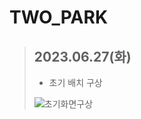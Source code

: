 # TWO_PARK

> ## 2023.06.27(화)
>
> - 초기 배치 구상
>
> ![초기화면구상](https://private-user-images.githubusercontent.com/98308611/249099034-9df562f2-5d7e-4163-96ac-c71a51116b73.png?jwt=eyJhbGciOiJIUzI1NiIsInR5cCI6IkpXVCJ9.eyJrZXkiOiJrZXkxIiwiZXhwIjoxNjg3ODU3Njc5LCJuYmYiOjE2ODc4NTczNzksInBhdGgiOiIvOTgzMDg2MTEvMjQ5MDk5MDM0LTlkZjU2MmYyLTVkN2UtNDE2My05NmFjLWM3MWE1MTExNmI3My5wbmc_WC1BbXotQWxnb3JpdGhtPUFXUzQtSE1BQy1TSEEyNTYmWC1BbXotQ3JlZGVudGlhbD1BS0lBSVdOSllBWDRDU1ZFSDUzQSUyRjIwMjMwNjI3JTJGdXMtZWFzdC0xJTJGczMlMkZhd3M0X3JlcXVlc3QmWC1BbXotRGF0ZT0yMDIzMDYyN1QwOTE2MTlaJlgtQW16LUV4cGlyZXM9MzAwJlgtQW16LVNpZ25hdHVyZT1iOTA0YzhjZjNkNWUzODA5MjAyZWIwZDRmM2U4ODNmNDUxMmIwMTRmNzI3Y2M0ZDllZGFiMGIwODRmYmZiOWM4JlgtQW16LVNpZ25lZEhlYWRlcnM9aG9zdCZhY3Rvcl9pZD0wJmtleV9pZD0wJnJlcG9faWQ9MCJ9.Fuq9HasJ9u5-Ta3j8JZHmf062SKv_2hzKlPbfXW-Pco)

